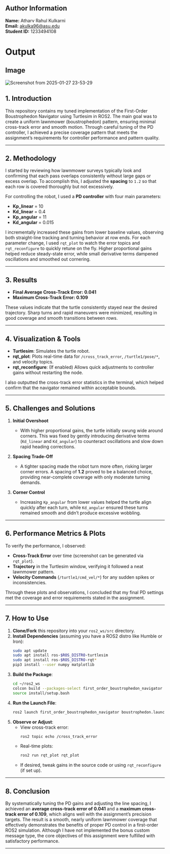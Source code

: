 
## Author Information
**Name:** Atharv Rahul Kulkarni  
**Email:** akulka96@asu.edu  
**Student ID:** 1233494108

# Output
## Image
![Screenshot from 2025-01-27 23-53-29](https://github.com/user-attachments/assets/aa31cf52-b086-4d41-8213-dac77a16097a)


## 1. Introduction
This repository contains my tuned implementation of the First-Order Boustrophedon Navigator using Turtlesim in ROS2. The main goal was to create a uniform lawnmower (boustrophedon) pattern, ensuring minimal cross-track error and smooth motion. Through careful tuning of the PD controller, I achieved a precise coverage pattern that meets the assignment’s requirements for controller performance and pattern quality.

---

## 2. Methodology
I started by reviewing how lawnmower surveys typically look and confirming that each pass overlaps consistently without large gaps or excess overlap. To accomplish this, I adjusted the **spacing** to `1.2` so that each row is covered thoroughly but not excessively.

For controlling the robot, I used a **PD controller** with four main parameters:
- **Kp_linear** = 10  
- **Kd_linear** = 0.4  
- **Kp_angular** = 11  
- **Kd_angular** = 0.015  

I incrementally increased these gains from lower baseline values, observing both straight-line tracking and turning behavior at row ends. For each parameter change, I used `rqt_plot` to watch the error topics and `rqt_reconfigure` to quickly retune on the fly. Higher proportional gains helped reduce steady-state error, while small derivative terms dampened oscillations and smoothed out cornering.

---

## 3. Results
- **Final Average Cross-Track Error:** **0.041**  
- **Maximum Cross-Track Error:** **0.109**

These values indicate that the turtle consistently stayed near the desired trajectory. Sharp turns and rapid maneuvers were minimized, resulting in good coverage and smooth transitions between rows.

---

## 4. Visualization & Tools
- **Turtlesim**: Simulates the turtle robot.  
- **rqt_plot**: Plots real-time data for `/cross_track_error`, `/turtle1/pose/*`, and velocity topics.  
- **rqt_reconfigure**: (If enabled) Allows quick adjustments to controller gains without restarting the node.

I also outputted the cross-track error statistics in the terminal, which helped confirm that the navigator remained within acceptable bounds.

---

## 5. Challenges and Solutions
1. **Initial Overshoot**  
   - With higher proportional gains, the turtle initially swung wide around corners. This was fixed by gently introducing derivative terms (`Kd_linear` and `Kd_angular`) to counteract oscillations and slow down rapid heading corrections.

2. **Spacing Trade-Off**  
   - A tighter spacing made the robot turn more often, risking larger corner errors. A spacing of **1.2** proved to be a balanced choice, providing near-complete coverage with only moderate turning demands.

3. **Corner Control**  
   - Increasing `Kp_angular` from lower values helped the turtle align quickly after each turn, while `Kd_angular` ensured these turns remained smooth and didn’t produce excessive wobbling.

---

## 6. Performance Metrics & Plots
To verify the performance, I observed:

- **Cross-Track Error** over time (screenshot can be generated via `rqt_plot`).  
- **Trajectory** in the Turtlesim window, verifying it followed a neat lawnmower pattern.  
- **Velocity Commands** (`/turtle1/cmd_vel/*`) for any sudden spikes or inconsistencies.

Through these plots and observations, I concluded that my final PD settings met the coverage and error requirements stated in the assignment.

---

## 7. How to Use
1. **Clone/Fork** this repository into your `ros2_ws/src` directory.
2. **Install Dependencies** (assuming you have a ROS2 distro like Humble or Iron):
   ```bash
   sudo apt update
   sudo apt install ros-$ROS_DISTRO-turtlesim
   sudo apt install ros-$ROS_DISTRO-rqt*
   pip3 install --user numpy matplotlib
   ```
3. **Build the Package**:
   ```bash
   cd ~/ros2_ws
   colcon build --packages-select first_order_boustrophedon_navigator
   source install/setup.bash
   ```
4. **Run the Launch File**:
   ```bash
   ros2 launch first_order_boustrophedon_navigator boustrophedon.launch.py
   ```
5. **Observe or Adjust**:
   - View cross-track error:  
     ```bash
     ros2 topic echo /cross_track_error
     ```  
   - Real-time plots:  
     ```bash
     ros2 run rqt_plot rqt_plot
     ```
   - If desired, tweak gains in the source code or using `rqt_reconfigure` (if set up).

---

## 8. Conclusion
By systematically tuning the PD gains and adjusting the line spacing, I achieved an **average cross-track error of 0.041** and a **maximum cross-track error of 0.109**, which aligns well with the assignment’s precision targets. The result is a smooth, nearly uniform lawnmower coverage that effectively demonstrates the benefits of proper PD control in a first-order ROS2 simulation. Although I have not implemented the bonus custom message type, the core objectives of this assignment were fulfilled with satisfactory performance.

---
```


